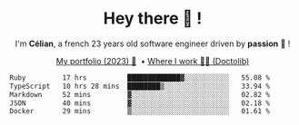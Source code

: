 <h1 align="center">Hey there 👋 !</h1>

<p align="center">I'm <b>Célian</b>, a french 23 years old software engineer driven by <b>passion</b> 👀 !</p>
<p align="center">
  <a href="https://celian.cloud">My portfolio (2023) 🚀</a> 
  ‎ •‎ 
  <a href="https://doctolib.com">Where I work 👨‍⚕️ (Doctolib)</a> 
</p>

<!--START_SECTION:waka-->

```txt
Ruby         17 hrs          █████████████▓░░░░░░░░░░░   55.08 %
TypeScript   10 hrs 28 mins  ████████▒░░░░░░░░░░░░░░░░   33.94 %
Markdown     52 mins         ▓░░░░░░░░░░░░░░░░░░░░░░░░   02.82 %
JSON         40 mins         ▓░░░░░░░░░░░░░░░░░░░░░░░░   02.18 %
Docker       29 mins         ▒░░░░░░░░░░░░░░░░░░░░░░░░   01.61 %
```

<!--END_SECTION:waka-->

